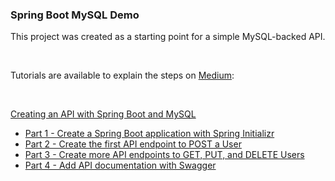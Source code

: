 ### Spring Boot MySQL Demo

This project was created as a starting point for a simple MySQL-backed API.

<br />

Tutorials are available to explain the steps on [Medium](https://medium.com/@adamzink):

<br />

[Creating an API with Spring Boot and MySQL](https://medium.com/@adamzink/creating-an-api-with-spring-boot-and-mysql-bb14fa230dad)

* [Part 1 - Create a Spring Boot application with Spring Initializr](https://medium.com/@adamzink/creating-an-api-with-spring-boot-and-mysql-part-1-4c5544a2a202)
* [Part 2 - Create the first API endpoint to POST a User](https://medium.com/@adamzink/creating-an-api-with-spring-boot-and-mysql-part-2-1b3f5740c7bf)
* [Part 3 - Create more API endpoints to GET, PUT, and DELETE Users](https://medium.com/@adamzink/creating-an-api-with-spring-boot-and-mysql-part-3-f1b5ef9334c0)
* [Part 4 - Add API documentation with Swagger](https://medium.com/@adamzink/creating-an-api-with-spring-boot-and-mysql-part-4-d39edbe87b53)